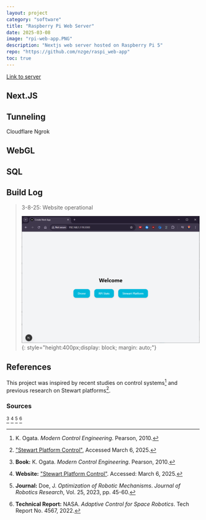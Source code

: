 ```yaml
---
layout: project
category: "software"
title: "Raspberry Pi Web Server"
date: 2025-03-08
image: "rpi-web-app.PNG"
description: "Nextjs web server hosted on Raspberry Pi 5"
repo: "https://github.com/nzge/raspi_web-app"
toc: true
---
```


[Link to server](https://raspi.nzge.org/)

## Next.JS

## Tunneling
Cloudflare
Ngrok

## WebGL

## SQL

## Build Log

> 3-8-25: Website operational
>
> ![Alt text](/assets/media/rpi-web-app_media/web-app_start.PNG){: 
style="height:400px;display: block; margin: auto;"}


## References

This project was inspired by recent studies on control systems[^1] and previous research on Stewart platforms[^2].

### Sources

[^1]: K. Ogata. *Modern Control Engineering*. Pearson, 2010.  
[^2]: ["Stewart Platform Control"](https://example.com), Accessed March 6, 2025.  
[^3]: **Book:** K. Ogata. *Modern Control Engineering*. Pearson, 2010.  
[^4]: **Website:** ["Stewart Platform Control"](https://example.com). Accessed: March 6, 2025.  
[^5]: **Journal:** Doe, J. *Optimization of Robotic Mechanisms*. *Journal of Robotics Research*, Vol. 25, 2023, pp. 45-60.  
[^6]: **Technical Report:** NASA. *Adaptive Control for Space Robotics*. Tech Report No. 4567, 2022.  

<!-- Hidden references trigger the footnote rendering -->
<span id="hidden-references"> [^3] [^4] [^5] [^6]</span>


